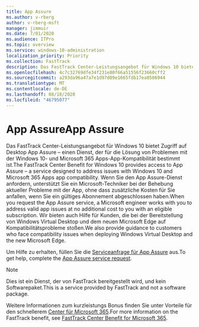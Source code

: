 ```yaml
---
title: App Assure
ms.author: v-rberg
author: v-rberg-msft
manager: jimmuir
ms.date: 7/01/2020
ms.audience: ITPro
ms.topic: overview
ms.service: windows-10-administration
localization_priority: Priority
ms.collection: FastTrack
description: Das FastTrack Center-Leistungsangebot für Windows 10 bietet Zugriff auf Desktop App Assure – einen Dienst, der für die Lösung von Problemen mit der Windows 10- und Microsoft 365 Apps-App-Kompatibilität bestimmt ist.
ms.openlocfilehash: 4c7c32769dfe34f231e80f66a51556f23660cff2
ms.sourcegitcommit: a293da96a47a7e1d97d09e1665fdb17ea0506944
ms.translationtype: MT
ms.contentlocale: de-DE
ms.lasthandoff: 08/18/2020
ms.locfileid: "46795077"
---
```

# <a name="app-assure"></a><span data-ttu-id="9d64a-103">App Assure</span><span class="sxs-lookup"><span data-stu-id="9d64a-103">App Assure</span></span>

<span data-ttu-id="9d64a-104">Das FastTrack Center-Leistungsangebot für Windows 10 bietet Zugriff auf Desktop App Assure – einen Dienst, der für die Lösung von Problemen mit der Windows 10- und Microsoft 365 Apps-App-Kompatibilität bestimmt ist.</span><span class="sxs-lookup"><span data-stu-id="9d64a-104">The FastTrack Center Benefit for Windows 10 provides access to App Assure – a service designed to address issues with Windows 10 and Microsoft 365 Apps app compatibility.</span></span> <span data-ttu-id="9d64a-105">Wenn Sie den App Assure-Dienst anfordern, unterstützt Sie ein Microsoft-Techniker bei der Behebung aktueller Probleme mit der App, ohne dass zusätzliche Kosten für Sie anfallen, wenn Sie ein gültiges Abonnement abgeschlossen haben.</span><span class="sxs-lookup"><span data-stu-id="9d64a-105">When you request the App Assure service, a Microsoft engineer works with you to address valid app issues at no additional cost to you with an eligible subscription.</span></span> <span data-ttu-id="9d64a-106">Wir bieten auch Hilfe für Kunden, die bei der Bereitstellung von Windows Virtual Desktop und dem neuen Microsoft Edge auf Kompatibilitätsprobleme stoßen.</span><span class="sxs-lookup"><span data-stu-id="9d64a-106">We also provide guidance to customers who face compatibility issues when deploying Windows Virtual Desktop and the new Microsoft Edge.</span></span> 

<span data-ttu-id="9d64a-107">Um Hilfe zu erhalten, füllen Sie die [Serviceanfrage für App Assure](https://go.microsoft.com/fwlink/?linkid=2022721) aus.</span><span class="sxs-lookup"><span data-stu-id="9d64a-107">To get help, complete the [App Assure service request](https://go.microsoft.com/fwlink/?linkid=2022721).</span></span>

  > [!NOTE]
> <span data-ttu-id="9d64a-108">Dies ist ein Dienst, der von FastTrack bereitgestellt wird, und kein Softwarepaket.</span><span class="sxs-lookup"><span data-stu-id="9d64a-108">This is a service provided by FastTrack and not a software package.</span></span>

<span data-ttu-id="9d64a-109">Weitere Informationen zum kurzleistungs Bonus finden Sie unter Vorteile für den schnellerem [Center für Microsoft 365](introduction.md).</span><span class="sxs-lookup"><span data-stu-id="9d64a-109">For more information on the FastTrack benefit, see [FastTrack Center Benefit for Microsoft 365](introduction.md).</span></span>